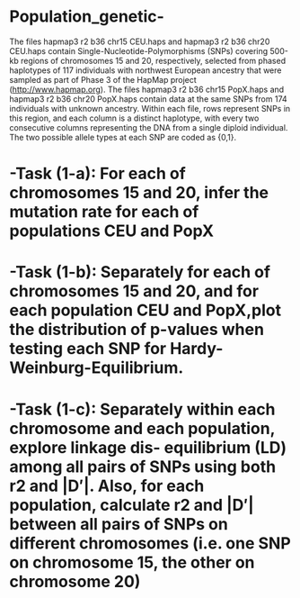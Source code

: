 # Population_genetic-
 The files hapmap3 r2 b36 chr15 CEU.haps and hapmap3 r2 b36 chr20 CEU.haps contain Single-Nucleotide-Polymorphisms (SNPs) covering 500-kb regions of chromosomes 15 and 20, respectively, selected from phased haplotypes of 117 individuals with northwest European ancestry that were sampled as part of Phase 3 of the HapMap project (http://www.hapmap.org). The files hapmap3 r2 b36 chr15 PopX.haps and hapmap3 r2 b36 chr20 PopX.haps contain data at the same SNPs from 174 individuals with unknown ancestry. Within each file, rows represent SNPs in this region, and each column is a distinct haplotype, with every two consecutive columns representing the DNA from a single diploid individual. The two possible allele types at each SNP are coded as {0,1}. 
#  -Task (1-a): For each of chromosomes 15 and 20, infer the mutation rate for each of populations CEU and PopX 
#  -Task (1-b): Separately for each of chromosomes 15 and 20, and for each population CEU and PopX,plot the distribution of p-values when testing each SNP for Hardy- Weinburg-Equilibrium. 
#  -Task (1-c): Separately within each chromosome and each population, explore linkage dis- equilibrium (LD) among all pairs of SNPs using                both r2 and |D′|. Also, for each population, calculate r2 and |D′| between all pairs of SNPs on different chromosomes (i.e.                one SNP on chromosome 15, the other on chromosome 20)
